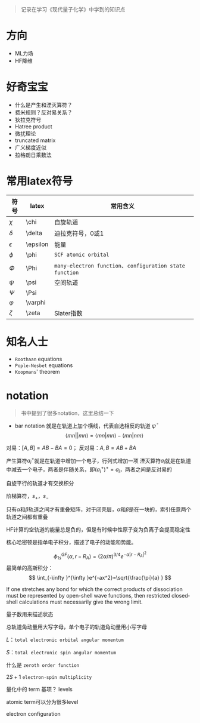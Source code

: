 > 记录在学习《现代量子化学》中学到的知识点

# 方向
- ML力场
- HF降维

# 好奇宝宝
- 什么是产生和湮灭算符？
- 费米规则？反对易关系？
- 狄拉克符号
- Hatree product
- 微扰理论
- truncated matrix
- 广义梯度近似
- 拉格朗日乘数法

# 常用latex符号
|符号|latex|常用含义|
|---|---|---|
|$\chi$|\chi|自旋轨道|
|$\delta$|\delta|迪拉克符号，0或1|
|$\epsilon$|\epsilon |能量|
|$\phi$|\phi|`SCF atomic orbital`|
|$\Phi$|\Phi|`many-electron function`、`configuration state function`|
|$\psi$|\psi|空间轨道|
|$\Psi$|\Psi|
|$\varphi$|\varphi|
|$\zeta$|\zeta|Slater指数|

# 知名人士
- `Roothaan` equations
- `Pople-Nesbet` equations
- `Koopmans`' theorem



# notation
> 书中提到了很多notation，这里总结一下

- bar notation 
就是在轨道上加个横线，代表自选相反的轨道 $\bar{\psi}$
$$
\langle mn||mn \rangle=\langle mn|mn \rangle-\langle mn|nm \rangle
$$

对易：$[A,B]=AB-BA=0$；
反对易：${A,B}=AB+BA$

产生算符$a_i^+$就是在轨道中增加一个电子，行列式增加一项
湮灭算符$a_i$就是在轨道中减去一个电子，两者是伴随关系，即$(a_i^+)^+=a_i$，两者之间是反对易的

自旋平行的轨道才有交换积分

阶梯算符，$s_+，s_-$

只有$\alpha$和$\beta$轨道之间才有重叠矩阵，对于闭壳层，$\alpha$和$\beta$是在一块的，索引任意两个轨道之间都有重叠

HF计算的空轨道的能量总是负的，但是有时候中性原子变为负离子会提高稳定性

核心哈密顿是指单电子积分，描述了电子的动能和势能。

$$
\phi_{1s}^{GF}(\alpha,r-R_A)=(2\alpha/\pi)^{3/4}e^{-\alpha|r-R_A|^2}
$$
最简单的高斯积分：
$$
\int_{-\infty }^{\infty }e^{-ax^2}=\sqrt{\frac{\pi}{a} } 
$$

If one stretches any bond for which the correct products of dissociation must be represented by open-shell wave functions, then restricted closed­ shell calculations must necessarily give the wrong limit.

量子数用来描述状态

总轨道角动量用大写字母，单个电子的轨道角动量用小写字母

$L$：`total electronic orbital angular momentum`

$S$：`total electronic spin angular momentum`

什么是 `zeroth order function`

$2S+1$ `electron-spin multiplicity`

量化中的 term 基项？ levels

atomic term可以分为很多level

electron configuration